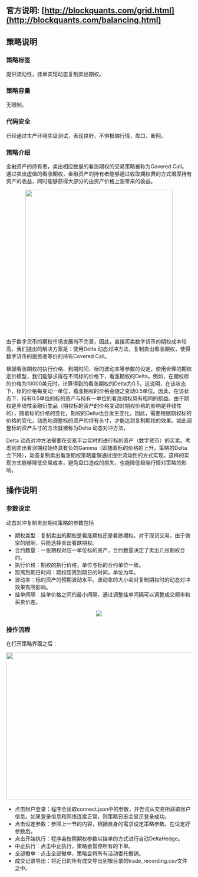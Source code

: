 ## 官方说明: [http://blockquants.com/grid.html](http://blockquants.com/balancing.html)
## 策略说明
### 策略标签
提供流动性，挂单实现动态复制卖出期权。

### 策略容量
无限制。

### 代码安全
已经通过生产环境实盘测试，表现良好。不惧极端行情，盘口，断网。

### 策略介绍

金融资产的持有者，卖出相应数量的看涨期权的交易策略被称为Covered Call。通过卖出虚值的看涨期权，金融资产的持有者能够通过收取期权费的方式增厚持有资产的收益，同时能够获得大部分的由资产价格上涨带来的收益。
<div align="center">
<img src="http://BlockQuants.com/img/optionrep.png" height="400" width="400">
 </div>
由于数字货币的期权市场发展尚不完善，因此，直接买卖数字货币的期权成本较高。我们提出的解决方案是：使用Delta 动态对冲方法，复制卖出看涨期权，使得数字货币的投资者等价的持有Covered Call。

根据看涨期权的执行价格、到期时间、标的波动率等参数的设定，使用合理的期权定价模型，我们能够求得在不同标的价格下，看涨期权的Delta。例如，在期权标的价格为10000美元时，计算得到的看涨期权的Delta为0.5，这说明，在该状态下，标的价格每变动一单位，看涨期权的价格会随之变动0.5单位。因此，在该状态下，持有0.5单位的标的资产与持有一单位的看涨期权具有相同的损益。由于期权是非线性金融衍生品（期权标的资产的价格变动对期权价格的影响是非线性的），随着标的价格的变化，期权的Delta也会发生变化。因此，需要根据期权标的价格的变化，动态地调整标的资产的持有头寸，才能达到复制期权的效果。如此调整标的资产头寸的方法就被称为Delta 动态对冲方法。

Delta 动态对冲方法需要在交易平台实时的进行标的资产（数字货币）的买卖。考虑到卖出看涨期权始终具有负的Gamma（即随着标的价格的上升，策略的Delta会下降），动态复制卖出看涨期权策略能够通过提供流动性的方式实现。这样的实现方式能够降低交易成本，避免盘口造成的损失，也能降低极端行情对策略的影响。

## 操作说明
### 参数设定

动态对冲复制卖出期权策略的参数包括

- 期权类型：复制卖出的期权是看涨期权还是看跌期权。对于现货交易，由于做空的限制，只能选择卖出看跌期权。
- 合约数量：一张期权对应一单位标的资产，合约数量决定了卖出几张期权合约。
- 执行价格：期权的执行价格，单位与标的合约单位一致。
- 距离到期日时间：期权距离到期日的时间，单位为年。
- 波动率：标的资产的预期波动水平。波动率的大小会对复制期权时的动态对冲效果有所影响。
- 挂单间隔：挂单价格之间的最小间隔，通过调整挂单间隔可以调整成交频率和买卖价差。
<div align="center">
<img src="http://BlockQuants.com/img/optionrep_par.png" >
 </div>

### 操作流程

在打开策略界面之后：
<div align="center">
<img src="http://BlockQuants.com/img/optionrep_ui.png" height="400" width="600">
 </div>


- 点击账户登录：程序会读取connect.json中的参数，并尝试从交易所获取账户信息。如果登录信息和网络连接正常，则策略日志会显示登录成功。
- 点击设定参数：参照上一节的内容，根据自身的需求设定策略参数。在设定好参数后。
- 点击开始执行：程序会按照期权参数以挂单的方式进行自动DeltaHedge。
- 中止执行：点击中止执行，策略会暂停所有的下单。
- 全部撤单：点击全部撤单，策略会将所有活动委托撤销。
- 成交记录导出：将近日的所有成交导出到根目录的trade_recording.csv文件之中。
